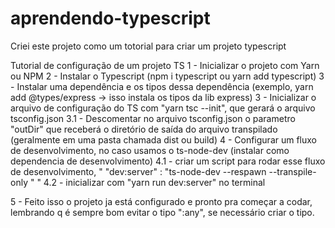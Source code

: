 # aprendendo-typescript

Criei este projeto como um totorial para criar um projeto typescript

Tutorial de configuração de um projeto TS
1 - Inicializar o projeto com Yarn ou NPM
2 - Instalar o Typescript (npm i typescript ou yarn add typescript)
3 - Instalar uma dependência e os tipos dessa dependência (exemplo, yarn add @types/express -> isso instala os tipos da lib express)
3 - Inicializar o arquivo de configuração do TS com "yarn tsc --init", que gerará o arquivo tsconfig.json
     3.1 - Descomentar no arquivo tsconfig.json o parametro "outDir" que receberá o diretório de saída do arquivo transpilado (geralmente em uma pasta chamada dist ou build)
4 - Configurar um fluxo de desenvolvimento, no caso usamos o ts-node-dev (instalar como dependencia de desenvolvimento)
     4.1 - criar um script para rodar esse fluxo de desenvolvimento, " "dev:server" : "ts-node-dev --respawn --transpile-only <seu index.ts>" "
     4.2 - inicializar com "yarn run dev:server" no terminal

5 - Feito isso o projeto ja está configurado e pronto pra começar a codar, lembrando q é sempre bom evitar o tipo ":any", se necessário criar o tipo.
